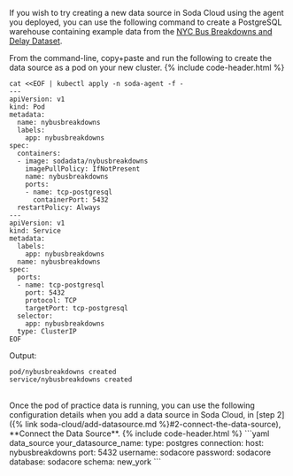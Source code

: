If you wish to try creating a new data source in Soda Cloud using the agent you deployed, you can use the following command to create a PostgreSQL warehouse containing example data from the <a href="https://data.cityofnewyork.us/Transportation/Bus-Breakdown-and-Delays/ez4e-fazm" target="_blank">NYC Bus Breakdowns and Delay Dataset</a>.

From the command-line, copy+paste and run the following to create the data source as a pod on your new cluster.
{% include code-header.html %}
```shell
cat <<EOF | kubectl apply -n soda-agent -f -
---
apiVersion: v1
kind: Pod
metadata:
  name: nybusbreakdowns
  labels:
    app: nybusbreakdowns
spec:
  containers:
  - image: sodadata/nybusbreakdowns
    imagePullPolicy: IfNotPresent
    name: nybusbreakdowns
    ports:
    - name: tcp-postgresql
      containerPort: 5432
  restartPolicy: Always
---
apiVersion: v1
kind: Service
metadata:
  labels:
    app: nybusbreakdowns
  name: nybusbreakdowns
spec:
  ports:
  - name: tcp-postgresql
    port: 5432
    protocol: TCP
    targetPort: tcp-postgresql
  selector:
    app: nybusbreakdowns
  type: ClusterIP
EOF
```
Output:
```shell
pod/nybusbreakdowns created
service/nybusbreakdowns created
```

<br />
Once the pod of practice data is running, you can use the following configuration details when you add a data source in Soda Cloud, in [step 2]({% link soda-cloud/add-datasource.md %}#2-connect-the-data-source), **Connect the Data Source**.
{% include code-header.html %}
```yaml 
data_source your_datasource_name:
  type: postgres
  connection:
    host: nybusbreakdowns
    port: 5432
    username: sodacore
    password: sodacore
    database: sodacore
    schema: new_york
```
